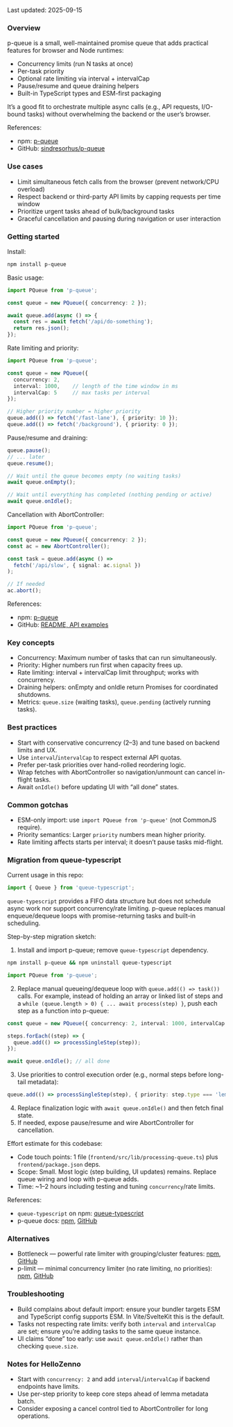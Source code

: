 
Last updated: 2025-09-15

### Overview
p-queue is a small, well-maintained promise queue that adds practical features for browser and Node runtimes:
- Concurrency limits (run N tasks at once)
- Per-task priority
- Optional rate limiting via interval + intervalCap
- Pause/resume and queue draining helpers
- Built-in TypeScript types and ESM-first packaging

It’s a good fit to orchestrate multiple async calls (e.g., API requests, I/O-bound tasks) without overwhelming the backend or the user’s browser.

References:
- npm: [p-queue](https://www.npmjs.com/package/p-queue)
- GitHub: [sindresorhus/p-queue](https://github.com/sindresorhus/p-queue)

### Use cases
- Limit simultaneous fetch calls from the browser (prevent network/CPU overload)
- Respect backend or third-party API limits by capping requests per time window
- Prioritize urgent tasks ahead of bulk/background tasks
- Graceful cancellation and pausing during navigation or user interaction

### Getting started
Install:
```bash
npm install p-queue
```

Basic usage:
```ts
import PQueue from 'p-queue';

const queue = new PQueue({ concurrency: 2 });

await queue.add(async () => {
  const res = await fetch('/api/do-something');
  return res.json();
});
```

Rate limiting and priority:
```ts
import PQueue from 'p-queue';

const queue = new PQueue({
  concurrency: 2,
  interval: 1000,    // length of the time window in ms
  intervalCap: 5     // max tasks per interval
});

// Higher priority number = higher priority
queue.add(() => fetch('/fast-lane'), { priority: 10 });
queue.add(() => fetch('/background'), { priority: 0 });
```

Pause/resume and draining:
```ts
queue.pause();
// ... later
queue.resume();

// Wait until the queue becomes empty (no waiting tasks)
await queue.onEmpty();

// Wait until everything has completed (nothing pending or active)
await queue.onIdle();
```

Cancellation with AbortController:
```ts
import PQueue from 'p-queue';

const queue = new PQueue({ concurrency: 2 });
const ac = new AbortController();

const task = queue.add(async () =>
  fetch('/api/slow', { signal: ac.signal })
);

// If needed
ac.abort();
```

References:
- npm: [p-queue](https://www.npmjs.com/package/p-queue)
- GitHub: [README, API examples](https://github.com/sindresorhus/p-queue)

### Key concepts
- Concurrency: Maximum number of tasks that can run simultaneously.
- Priority: Higher numbers run first when capacity frees up.
- Rate limiting: interval + intervalCap limit throughput; works with concurrency.
- Draining helpers: onEmpty and onIdle return Promises for coordinated shutdowns.
- Metrics: `queue.size` (waiting tasks), `queue.pending` (actively running tasks).

### Best practices
- Start with conservative concurrency (2–3) and tune based on backend limits and UX.
- Use `interval`/`intervalCap` to respect external API quotas.
- Prefer per-task priorities over hand-rolled reordering logic.
- Wrap fetches with AbortController so navigation/unmount can cancel in-flight tasks.
- Await `onIdle()` before updating UI with “all done” states.

### Common gotchas
- ESM-only import: use `import PQueue from 'p-queue'` (not CommonJS require).
- Priority semantics: Larger `priority` numbers mean higher priority.
- Rate limiting affects starts per interval; it doesn’t pause tasks mid-flight.

### Migration from queue-typescript
Current usage in this repo:
```1:1:frontend/src/lib/processing-queue.ts
import { Queue } from 'queue-typescript';
```
`queue-typescript` provides a FIFO data structure but does not schedule async work nor support concurrency/rate limiting. p-queue replaces manual enqueue/dequeue loops with promise-returning tasks and built-in scheduling.

Step-by-step migration sketch:
1) Install and import p-queue; remove `queue-typescript` dependency.
```bash
npm install p-queue && npm uninstall queue-typescript
```
```ts
import PQueue from 'p-queue';
```
2) Replace manual queueing/dequeue loop with `queue.add(() => task())` calls. For example, instead of holding an array or linked list of steps and a `while (queue.length > 0) { ... await process(step) }`, push each step as a function into p-queue:
```ts
const queue = new PQueue({ concurrency: 2, interval: 1000, intervalCap: 5 });

steps.forEach((step) => {
  queue.add(() => processSingleStep(step));
});

await queue.onIdle(); // all done
```
3) Use priorities to control execution order (e.g., normal steps before long-tail metadata):
```ts
queue.add(() => processSingleStep(step), { priority: step.type === 'lemma_metadata' ? 0 : 10 });
```
4) Replace finalization logic with `await queue.onIdle()` and then fetch final state.
5) If needed, expose pause/resume and wire AbortController for cancellation.

Effort estimate for this codebase:
- Code touch points: 1 file (`frontend/src/lib/processing-queue.ts`) plus `frontend/package.json` deps.
- Scope: Small. Most logic (step building, UI updates) remains. Replace queue wiring and loop with p-queue adds.
- Time: ~1–2 hours including testing and tuning `concurrency`/rate limits.

References:
- `queue-typescript` on npm: [queue-typescript](https://www.npmjs.com/package/queue-typescript)
- p-queue docs: [npm](https://www.npmjs.com/package/p-queue), [GitHub](https://github.com/sindresorhus/p-queue)

### Alternatives
- Bottleneck — powerful rate limiter with grouping/cluster features: [npm](https://www.npmjs.com/package/bottleneck), [GitHub](https://github.com/SGrondin/bottleneck)
- p-limit — minimal concurrency limiter (no rate limiting, no priorities): [npm](https://www.npmjs.com/package/p-limit), [GitHub](https://github.com/sindresorhus/p-limit)

### Troubleshooting
- Build complains about default import: ensure your bundler targets ESM and TypeScript config supports ESM. In Vite/SvelteKit this is the default.
- Tasks not respecting rate limits: verify both `interval` and `intervalCap` are set; ensure you’re adding tasks to the same queue instance.
- UI claims “done” too early: use `await queue.onIdle()` rather than checking `queue.size`.

### Notes for HelloZenno
- Start with `concurrency: 2` and add `interval`/`intervalCap` if backend endpoints have limits.
- Use per-step priority to keep core steps ahead of lemma metadata batch.
- Consider exposing a cancel control tied to AbortController for long operations.


